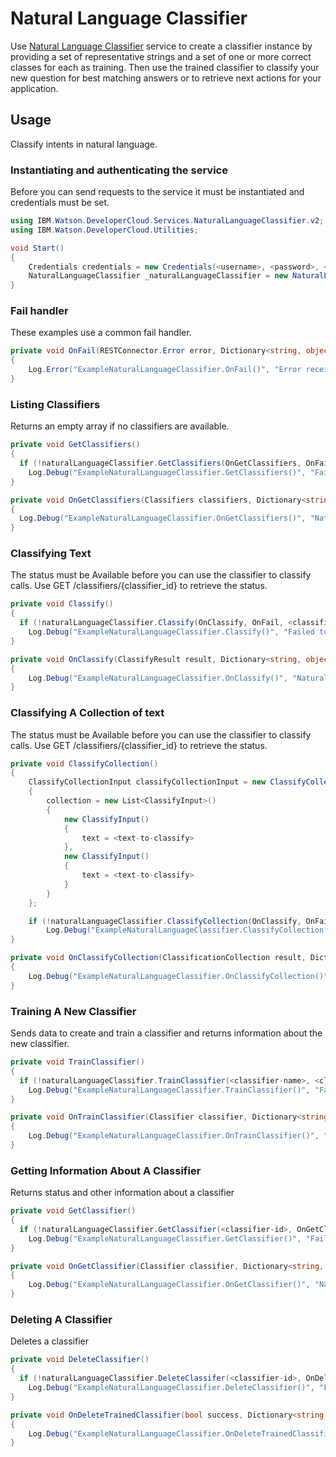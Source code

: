 # Natural Language Classifier

Use [Natural Language Classifier][natural_language_classifier] service to create a classifier instance by providing a set of representative strings and a set of one or more correct classes for each as training. Then use the trained classifier to classify your new question for best matching answers or to retrieve next actions for your application.

## Usage
Classify intents in natural language.

### Instantiating and authenticating the service
Before you can send requests to the service it must be instantiated and credentials must be set.
```cs
using IBM.Watson.DeveloperCloud.Services.NaturalLanguageClassifier.v2;
using IBM.Watson.DeveloperCloud.Utilities;

void Start()
{
    Credentials credentials = new Credentials(<username>, <password>, <url>);
    NaturalLanguageClassifier _naturalLanguageClassifier = new NaturalLanguageClassifier(credentials);
}
```


### Fail handler
These examples use a common fail handler.
```cs
private void OnFail(RESTConnector.Error error, Dictionary<string, object> customData)
{
    Log.Error("ExampleNaturalLanguageClassifier.OnFail()", "Error received: {0}", error.ToString());
}
```


### Listing Classifiers
Returns an empty array if no classifiers are available.
```cs
private void GetClassifiers()
{
  if (!naturalLanguageClassifier.GetClassifiers(OnGetClassifiers, OnFail))
    Log.Debug("ExampleNaturalLanguageClassifier.GetClassifiers()", "Failed to get classifiers!");
}

private void OnGetClassifiers(Classifiers classifiers, Dictionary<string, object> customData)
{
  Log.Debug("ExampleNaturalLanguageClassifier.OnGetClassifiers()", "Natural Language Classifier - GetClassifiers  Response: {0}", customData["json"].ToString());
}
```




### Classifying Text
The status must be Available before you can use the classifier to classify calls. Use GET /classifiers/{classifier_id} to retrieve the status.
```cs
private void Classify()
{
  if (!naturalLanguageClassifier.Classify(OnClassify, OnFail, <classifier-id>, <input>))
    Log.Debug("ExampleNaturalLanguageClassifier.Classify()", "Failed to classify!");
}

private void OnClassify(ClassifyResult result, Dictionary<string, object> customData)
{
    Log.Debug("ExampleNaturalLanguageClassifier.OnClassify()", "Natural Language Classifier - Classify Response: {0}", customData["json"].ToString());
}
```

### Classifying A Collection of text
The status must be Available before you can use the classifier to classify calls. Use GET /classifiers/{classifier_id} to retrieve the status.
```cs
private void ClassifyCollection()
{
    ClassifyCollectionInput classifyCollectionInput = new ClassifyCollectionInput()
    {
        collection = new List<ClassifyInput>()
        {
            new ClassifyInput()
            {
                text = <text-to-classify>
            },
            new ClassifyInput()
            {
                text = <text-to-classify>
            }
        }
    };

    if (!naturalLanguageClassifier.ClassifyCollection(OnClassify, OnFail, <classifier-id>, classifyCollectionInput))
        Log.Debug("ExampleNaturalLanguageClassifier.ClassifyCollection()", "Failed to classify!");
}

private void OnClassifyCollection(ClassificationCollection result, Dictionary<string, object> customData)
{
    Log.Debug("ExampleNaturalLanguageClassifier.OnClassifyCollection()", "Natural Language Classifier - Classify Collection Response: {0}", customData["json"].ToString());
}
```




### Training A New Classifier
Sends data to create and train a classifier and returns information about the new classifier.
```cs
private void TrainClassifier()
{
  if (!naturalLanguageClassifier.TrainClassifier(<classifier-name>, <classifier-language>, <training-data>, OnTrainClassifier))
    Log.Debug("ExampleNaturalLanguageClassifier.TrainClassifier()", "Failed to train clasifier!");
}

private void OnTrainClassifier(Classifier classifier, Dictionary<string, object> customData)
{
    Log.Debug("ExampleNaturalLanguageClassifier.OnTrainClassifier()", "Natural Language Classifier - Train Classifier: {0}", customData["json"].ToString());
}
```



### Getting Information About A Classifier
Returns status and other information about a classifier
```cs
private void GetClassifier()
{
  if (!naturalLanguageClassifier.GetClassifier(<classifier-id>, OnGetClassifier))
    Log.Debug("ExampleNaturalLanguageClassifier.GetClassifier()", "Failed to get classifier {0}!", classifierId);
}

private void OnGetClassifier(Classifier classifier, Dictionary<string, object> customData)
{
    Log.Debug("ExampleNaturalLanguageClassifier.OnGetClassifier()", "Natural Language Classifier - Get Classifier {0}: {1}", classifier.classifier_id, data);
}
```




### Deleting A Classifier
Deletes a classifier
```cs
private void DeleteClassifier()
{
  if (!naturalLanguageClassifier.DeleteClassifer(<classifier-id>, OnDeleteTrainedClassifier))
    Log.Debug("ExampleNaturalLanguageClassifier.DeleteClassifier()", "Failed to delete clasifier {0}!", <classifier-id>);
}

private void OnDeleteTrainedClassifier(bool success, Dictionary<string, object> customData)
{
    Log.Debug("ExampleNaturalLanguageClassifier.OnDeleteTrainedClassifier()", "Natural Language Classifier - Delete Trained Classifier {0} | success: {1} {2}", <classifier-id>, success, data);
}
```


[natural_language_classifier]: https://www.ibm.com/watson/services/natural-language-classifier/
